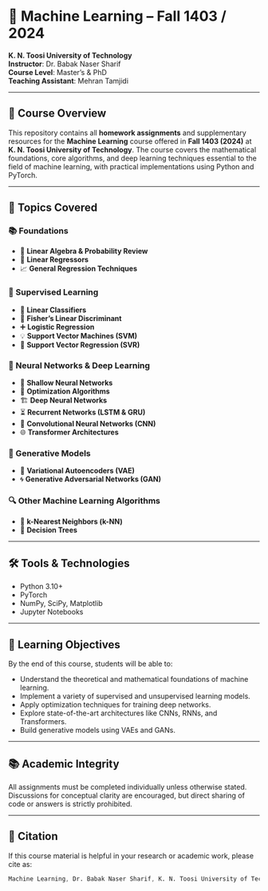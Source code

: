 # 🤖 Machine Learning – Fall 1403 / 2024  
**K. N. Toosi University of Technology**  
**Instructor**: Dr. Babak Naser Sharif  
**Course Level**: Master’s & PhD  
**Teaching Assistant**: Mehran Tamjidi  

---

## 📘 Course Overview  
This repository contains all **homework assignments** and supplementary resources for the **Machine Learning** course offered in **Fall 1403 (2024)** at **K. N. Toosi University of Technology**. The course covers the mathematical foundations, core algorithms, and deep learning techniques essential to the field of machine learning, with practical implementations using Python and PyTorch.

---

## 🧠 Topics Covered  

### 📚 Foundations  
- 📐 **Linear Algebra & Probability Review**  
- 🔢 **Linear Regressors**  
- 📈 **General Regression Techniques**

### 🧪 Supervised Learning  
- 🧮 **Linear Classifiers**  
- 🧠 **Fisher’s Linear Discriminant**  
- ➕ **Logistic Regression**  
- 💡 **Support Vector Machines (SVM)**  
- 🔁 **Support Vector Regression (SVR)**

### 🧬 Neural Networks & Deep Learning  
- 🧱 **Shallow Neural Networks**  
- 🧲 **Optimization Algorithms**  
- 🏗️ **Deep Neural Networks**  
- ⏳ **Recurrent Networks (LSTM & GRU)**  
- 🧠 **Convolutional Neural Networks (CNN)**  
- 🌐 **Transformer Architectures**

### 🎨 Generative Models  
- 🌌 **Variational Autoencoders (VAE)**  
- 🌀 **Generative Adversarial Networks (GAN)**

### 🔍 Other Machine Learning Algorithms  
- 👣 **k-Nearest Neighbors (k-NN)**  
- 🌳 **Decision Trees**

---

## 🛠️ Tools & Technologies  
- Python 3.10+  
- PyTorch  
- NumPy, SciPy, Matplotlib  
- Jupyter Notebooks  

---

## 🎯 Learning Objectives  
By the end of this course, students will be able to:  
- Understand the theoretical and mathematical foundations of machine learning.  
- Implement a variety of supervised and unsupervised learning models.  
- Apply optimization techniques for training deep networks.  
- Explore state-of-the-art architectures like CNNs, RNNs, and Transformers.  
- Build generative models using VAEs and GANs.  

---

## 📚 Academic Integrity  
All assignments must be completed individually unless otherwise stated. Discussions for conceptual clarity are encouraged, but direct sharing of code or answers is strictly prohibited.  

---

## 🔖 Citation  
If this course material is helpful in your research or academic work, please cite as:  
```scss
Machine Learning, Dr. Babak Naser Sharif, K. N. Toosi University of Technology, Fall 1403 (2024).
